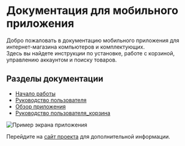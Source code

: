 # Документация для мобильного приложения

Добро пожаловать в документацию мобильного приложения для интернет-магазина компьютеров и комплектующих.  
Здесь вы найдете инструкции по установке, работе с корзиной, управлению аккаунтом и поиску товаров.

## Разделы документации
- [Начало работы](./getting_started/installation.md)
- [Руководство пользователя](./user_guide/account_management.md)
- [Обзор приложения](./getting_started/app_overview)
- [Руководство пользователя_корзина](./user_guide/cart_management.md)


![Пример экрана приложения](../assets/screenshots/Main.png)

Перейдите на [сайт проекта](https://example.com) для дополнительной информации.
